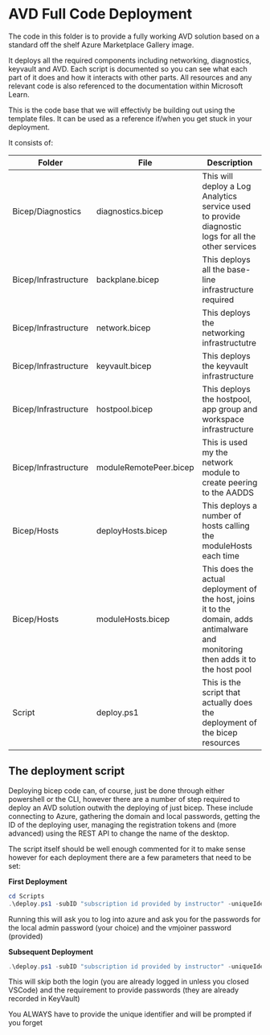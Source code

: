 # AVD Full Code Deployment

The code in this folder is to provide a fully working AVD solution based on a standard off the shelf Azure Marketplace Gallery image.

It deploys all the required components including networking, diagnostics, keyvault and AVD.  Each script is documented so you can see what each part of it does and how it interacts with other parts.  All resources and any relevant code is also referenced to the documentation within Microsoft Learn.

This is the code base that we will effectivly be building out using the template files.  It can be used as a reference if/when you get stuck in your deployment.

It consists of:

| Folder | File | Description |
| --- | --- | --- |
| Bicep/Diagnostics | diagnostics.bicep | This will deploy a Log Analytics service used to provide diagnostic logs for all the other services |
| Bicep/Infrastructure | backplane.bicep | This deploys all the base-line infrastructure required |
| Bicep/Infrastructure | network.bicep | This deploys the networking infrastructutre |
| Bicep/Infrastructure | keyvault.bicep | This deploys the keyvault infrastructure |
| Bicep/Infrastructure | hostpool.bicep | This deploys the hostpool, app group and workspace infrastructure |
| Bicep/Infrastructure | moduleRemotePeer.bicep | This is used my the network module to create peering to the AADDS |
| Bicep/Hosts | deployHosts.bicep | This deploys a number of hosts calling the moduleHosts each time |
| Bicep/Hosts | moduleHosts.bicep | This does the actual deployment of the host, joins it to the domain, adds antimalware and monitoring then adds it to the host pool |
| Script | deploy.ps1 | This is the script that actually does the deployment of the bicep resources |

## The deployment script

Deploying bicep code can, of course, just be done through either powershell or the CLI, however there are a number of step required to deploy an AVD solution outwith the deploying of just bicep.  These include connecting to Azure, gathering the domain and local passwords, getting the ID of the deploying user, managing the registration tokens and (more advanced) using the REST API to change the name of the desktop.

The script itself should be well enough commented for it to make sense however for each deployment there are a few parameters that need to be set:

**First Deployment**

```Powershell
cd Scripts
.\deploy.ps1 -subID "subscription id provided by instructor" -uniqueIdentifier "Unique identifier provided by instructor"
```

Running this will ask you to log into azure and ask you for the passwords for the local admin password (your choice) and the vmjoiner password (provided)

**Subsequent Deployment**

```Powershell
.\deploy.ps1 -subID "subscription id provided by instructor" -uniqueIdentifier "Unique identifier provided by instructor" -dologin $false -updateVault $false
```

This will skip both the login (you are already logged in unless you closed VSCode) and the requirement to provide passwords (they are already recorded in KeyVault)

You ALWAYS have to provide the unique identifier and will be prompted if you forget